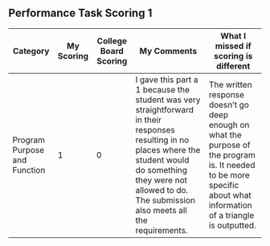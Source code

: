 ## Performance Task Scoring 1

| Category | My Scoring | College Board Scoring | My Comments | What I missed if scoring is different |
| --- | --- | --- | --- | --- |
| Program Purpose and Function | 1 | 0 | I gave this part a 1 because the student was very straightforward in their responses resulting in no places where the student would do something they were not allowed to do. The submission also meets all the requirements. | The written response doesn’t go deep enough on what the purpose of the program is. It needed to be more specific about what information of a triangle is outputted. |